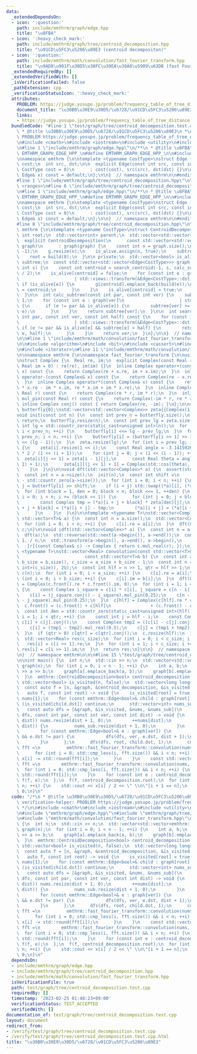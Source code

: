 ```yaml
---
data:
  _extendedDependsOn:
  - icon: ':question:'
    path: include/emthrm/graph/edge.hpp
    title: "\u8FBA"
  - icon: ':heavy_check_mark:'
    path: include/emthrm/graph/tree/centroid_decomposition.hpp
    title: "\u91CD\u5FC3\u5206\u89E3 (centroid decompositon)"
  - icon: ':question:'
    path: include/emthrm/math/convolution/fast_fourier_transform.hpp
    title: "\u9AD8\u901F\u30D5\u30FC\u30EA\u30A8\u5909\u63DB (fast Fourier transform)"
  _extendedRequiredBy: []
  _extendedVerifiedWith: []
  _isVerificationFailed: false
  _pathExtension: cpp
  _verificationStatusIcon: ':heavy_check_mark:'
  attributes:
    PROBLEM: https://judge.yosupo.jp/problem/frequency_table_of_tree_distance
    document_title: "\u30B0\u30E9\u30D5/\u6728/\u91CD\u5FC3\u5206\u89E3"
    links:
    - https://judge.yosupo.jp/problem/frequency_table_of_tree_distance
  bundledCode: "#line 1 \"test/graph/tree/centroid_decomposition.test.cpp\"\n/*\n\
    \ * @title \u30B0\u30E9\u30D5/\u6728/\u91CD\u5FC3\u5206\u89E3\n *\n * verification-helper:\
    \ PROBLEM https://judge.yosupo.jp/problem/frequency_table_of_tree_distance\n */\n\
    \n#include <cmath>\n#include <iostream>\n#include <utility>\n#include <vector>\n\
    \n#line 1 \"include/emthrm/graph/edge.hpp\"\n/**\n * @title \u8FBA\n */\n\n#ifndef\
    \ EMTHRM_GRAPH_EDGE_HPP_\n#define EMTHRM_GRAPH_EDGE_HPP_\n\n#include <compare>\n\
    \nnamespace emthrm {\n\ntemplate <typename CostType>\nstruct Edge {\n  CostType\
    \ cost;\n  int src, dst;\n\n  explicit Edge(const int src, const int dst, const\
    \ CostType cost = 0)\n      : cost(cost), src(src), dst(dst) {}\n\n  auto operator<=>(const\
    \ Edge& x) const = default;\n};\n\n}  // namespace emthrm\n\n#endif  // EMTHRM_GRAPH_EDGE_HPP_\n\
    #line 1 \"include/emthrm/graph/tree/centroid_decomposition.hpp\"\n\n\n\n#include\
    \ <ranges>\n#line 6 \"include/emthrm/graph/tree/centroid_decomposition.hpp\"\n\
    \n#line 1 \"include/emthrm/graph/edge.hpp\"\n/**\n * @title \u8FBA\n */\n\n#ifndef\
    \ EMTHRM_GRAPH_EDGE_HPP_\n#define EMTHRM_GRAPH_EDGE_HPP_\n\n#include <compare>\n\
    \nnamespace emthrm {\n\ntemplate <typename CostType>\nstruct Edge {\n  CostType\
    \ cost;\n  int src, dst;\n\n  explicit Edge(const int src, const int dst, const\
    \ CostType cost = 0)\n      : cost(cost), src(src), dst(dst) {}\n\n  auto operator<=>(const\
    \ Edge& x) const = default;\n};\n\n}  // namespace emthrm\n\n#endif  // EMTHRM_GRAPH_EDGE_HPP_\n\
    #line 8 \"include/emthrm/graph/tree/centroid_decomposition.hpp\"\n\nnamespace\
    \ emthrm {\n\ntemplate <typename CostType>\nstruct CentroidDecomposition {\n \
    \ int root;\n  std::vector<int> parent;\n  std::vector<std::vector<int>> g;\n\n\
    \  explicit CentroidDecomposition(\n      const std::vector<std::vector<Edge<CostType>>>&\
    \ graph)\n      : graph(graph) {\n    const int n = graph.size();\n    parent.assign(n,\
    \ -1);\n    g.resize(n);\n    is_alive.assign(n, true);\n    subtree.resize(n);\n\
    \    root = build(0);\n  }\n\n private:\n  std::vector<bool> is_alive;\n  std::vector<int>\
    \ subtree;\n  const std::vector<std::vector<Edge<CostType>>> graph;\n\n  int build(const\
    \ int s) {\n    const int centroid = search_centroid(-1, s, calc_subtree(-1, s)\
    \ / 2);\n    is_alive[centroid] = false;\n    for (const int e : graph[centroid]\n\
    \                     | std::views::transform(&Edge<CostType>::dst)) {\n     \
    \ if (is_alive[e]) {\n        g[centroid].emplace_back(build(e));\n        parent[e]\
    \ = centroid;\n      }\n    }\n    is_alive[centroid] = true;\n    return centroid;\n\
    \  }\n\n  int calc_subtree(const int par, const int ver) {\n    subtree[ver] =\
    \ 1;\n    for (const int e : graph[ver]\n                     | std::views::transform(&Edge<CostType>::dst))\
    \ {\n      if (e != par && is_alive[e]) {\n        subtree[ver] += calc_subtree(ver,\
    \ e);\n      }\n    }\n    return subtree[ver];\n  }\n\n  int search_centroid(const\
    \ int par, const int ver, const int half) const {\n    for (const int e : graph[ver]\n\
    \                     | std::views::transform(&Edge<CostType>::dst)) {\n     \
    \ if (e != par && is_alive[e] && subtree[e] > half) {\n        return search_centroid(ver,\
    \ e, half);\n      }\n    }\n    return ver;\n  }\n};\n\n}  // namespace emthrm\n\
    \n\n#line 1 \"include/emthrm/math/convolution/fast_fourier_transform.hpp\"\n\n\
    \n\n#include <algorithm>\n#include <bit>\n#include <cassert>\n#line 8 \"include/emthrm/math/convolution/fast_fourier_transform.hpp\"\
    \n#include <iterator>\n#line 11 \"include/emthrm/math/convolution/fast_fourier_transform.hpp\"\
    \n\nnamespace emthrm {\n\nnamespace fast_fourier_transform {\n\nusing Real = double;\n\
    \nstruct Complex {\n  Real re, im;\n  explicit Complex(const Real re = 0, const\
    \ Real im = 0) : re(re), im(im) {}\n  inline Complex operator+(const Complex&\
    \ x) const {\n    return Complex(re + x.re, im + x.im);\n  }\n  inline Complex\
    \ operator-(const Complex& x) const {\n    return Complex(re - x.re, im - x.im);\n\
    \  }\n  inline Complex operator*(const Complex& x) const {\n    return Complex(re\
    \ * x.re - im * x.im, re * x.im + im * x.re);\n  }\n  inline Complex mul_real(const\
    \ Real r) const {\n    return Complex(re * r, im * r);\n  }\n  inline Complex\
    \ mul_pin(const Real r) const {\n    return Complex(-im * r, re * r);\n  }\n \
    \ inline Complex conj() const { return Complex(re, -im); }\n};\n\nstd::vector<int>\
    \ butterfly{0};\nstd::vector<std::vector<Complex>> zeta{{Complex(1, 0)}};\n\n\
    void init(const int n) {\n  const int prev_n = butterfly.size();\n  if (n <= prev_n)\
    \ return;\n  butterfly.resize(n);\n  const int prev_lg = zeta.size();\n  const\
    \ int lg = std::countr_zero(static_cast<unsigned int>(n));\n  for (int i = 1;\
    \ i < prev_n; ++i) {\n    butterfly[i] <<= lg - prev_lg;\n  }\n  for (int i =\
    \ prev_n; i < n; ++i) {\n    butterfly[i] = (butterfly[i >> 1] >> 1) | ((i & 1)\
    \ << (lg - 1));\n  }\n  zeta.resize(lg);\n  for (int i = prev_lg; i < lg; ++i)\
    \ {\n    zeta[i].resize(1 << i);\n    const Real angle = -3.14159265358979323846\
    \ * 2 / (1 << (i + 1));\n    for (int j = 0; j < (1 << (i - 1)); ++j) {\n    \
    \  zeta[i][j << 1] = zeta[i - 1][j];\n      const Real theta = angle * ((j <<\
    \ 1) + 1);\n      zeta[i][(j << 1) + 1] = Complex(std::cos(theta), std::sin(theta));\n\
    \    }\n  }\n}\n\nvoid dft(std::vector<Complex>* a) {\n  assert(std::has_single_bit(a->size()));\n\
    \  const int n = a->size();\n  init(n);\n  const int shift =\n      std::countr_zero(butterfly.size())\
    \ - std::countr_zero(a->size());\n  for (int i = 0; i < n; ++i) {\n    const int\
    \ j = butterfly[i] >> shift;\n    if (i < j) std::swap((*a)[i], (*a)[j]);\n  }\n\
    \  for (int block = 1, den = 0; block < n; block <<= 1, ++den) {\n    for (int\
    \ i = 0; i < n; i += (block << 1)) {\n      for (int j = 0; j < block; ++j) {\n\
    \        const Complex tmp = (*a)[i + j + block] * zeta[den][j];\n        (*a)[i\
    \ + j + block] = (*a)[i + j] - tmp;\n        (*a)[i + j] = (*a)[i + j] + tmp;\n\
    \      }\n    }\n  }\n}\n\ntemplate <typename T>\nstd::vector<Complex> real_dft(const\
    \ std::vector<T>& a) {\n  const int n = a.size();\n  std::vector<Complex> c(std::bit_ceil(a.size()));\n\
    \  for (int i = 0; i < n; ++i) {\n    c[i].re = a[i];\n  }\n  dft(&c);\n  return\
    \ c;\n}\n\nvoid idft(std::vector<Complex>* a) {\n  const int n = a->size();\n\
    \  dft(a);\n  std::reverse(std::next(a->begin()), a->end());\n  const Real r =\
    \ 1. / n;\n  std::transform(a->begin(), a->end(), a->begin(),\n              \
    \   [r](const Complex& c) -> Complex { return c.mul_real(r); });\n}\n\ntemplate\
    \ <typename T>\nstd::vector<Real> convolution(const std::vector<T>& a,\n     \
    \                         const std::vector<T>& b) {\n  const int a_size = a.size(),\
    \ b_size = b.size(), c_size = a_size + b_size - 1;\n  const int n = std::max(std::bit_ceil(static_cast<unsigned\
    \ int>(c_size)), 2U);\n  const int hlf = n >> 1, qtr = hlf >> 1;\n  std::vector<Complex>\
    \ c(n);\n  for (int i = 0; i < a_size; ++i) {\n    c[i].re = a[i];\n  }\n  for\
    \ (int i = 0; i < b_size; ++i) {\n    c[i].im = b[i];\n  }\n  dft(&c);\n  c.front()\
    \ = Complex(c.front().re * c.front().im, 0);\n  for (int i = 1; i < hlf; ++i)\
    \ {\n    const Complex i_square = c[i] * c[i], j_square = c[n - i] * c[n - i];\n\
    \    c[i] = (j_square.conj() - i_square).mul_pin(0.25);\n    c[n - i] = (i_square.conj()\
    \ - j_square).mul_pin(0.25);\n  }\n  c[hlf] = Complex(c[hlf].re * c[hlf].im, 0);\n\
    \  c.front() = (c.front() + c[hlf]\n               + (c.front() - c[hlf]).mul_pin(1)).mul_real(0.5);\n\
    \  const int den = std::countr_zero(static_cast<unsigned int>(hlf));\n  for (int\
    \ i = 1; i < qtr; ++i) {\n    const int j = hlf - i;\n    const Complex tmp1 =\
    \ c[i] + c[j].conj();\n    const Complex tmp2 = ((c[i] - c[j].conj()) * zeta[den][j]).mul_pin(1);\n\
    \    c[i] = (tmp1 - tmp2).mul_real(0.5);\n    c[j] = (tmp1 + tmp2).mul_real(0.5).conj();\n\
    \  }\n  if (qtr > 0) c[qtr] = c[qtr].conj();\n  c.resize(hlf);\n  idft(&c);\n\
    \  std::vector<Real> res(c_size);\n  for (int i = 0; i < c_size; i += 2) {\n \
    \   res[i] = c[i >> 1].re;\n  }\n  for (int i = 1; i < c_size; i += 2) {\n   \
    \ res[i] = c[i >> 1].im;\n  }\n  return res;\n}\n\n}  // namespace fast_fourier_transform\n\
    \n}  // namespace emthrm\n\n\n#line 15 \"test/graph/tree/centroid_decomposition.test.cpp\"\
    \n\nint main() {\n  int n;\n  std::cin >> n;\n  std::vector<std::vector<emthrm::Edge<bool>>>\
    \ graph(n);\n  for (int i = 0; i < n - 1; ++i) {\n    int a, b;\n    std::cin\
    \ >> a >> b;\n    graph[a].emplace_back(a, b);\n    graph[b].emplace_back(b, a);\n\
    \  }\n  emthrm::CentroidDecomposition<bool> centroid_decomposition(graph);\n \
    \ std::vector<bool> is_visited(n, false);\n  std::vector<long long> x(n, 0);\n\
    \  const auto f = [n, &graph, &centroid_decomposition, &is_visited, &x](\n   \
    \   auto f, const int root) -> void {\n    is_visited[root] = true;\n    std::vector<int>\
    \ nums{1};\n    for (const emthrm::Edge<bool>& child : graph[root]) {\n      if\
    \ (is_visited[child.dst]) continue;\n      std::vector<int> nums_sub{0};\n   \
    \   const auto dfs = [&graph, &is_visited, &nums, &nums_sub](\n          auto\
    \ dfs, const int par, const int ver, const int dist) -> void {\n        if (std::cmp_less_equal(nums.size(),\
    \ dist)) nums.resize(dist + 1, 0);\n        ++nums[dist];\n        if (std::cmp_less_equal(nums_sub.size(),\
    \ dist)) {\n          nums_sub.resize(dist + 1, 0);\n        }\n        ++nums_sub[dist];\n\
    \        for (const emthrm::Edge<bool>& e : graph[ver]) {\n          if (!is_visited[e.dst]\
    \ && e.dst != par) {\n            dfs(dfs, ver, e.dst, dist + 1);\n          }\n\
    \        }\n      };\n      dfs(dfs, root, child.dst, 1);\n      const std::vector<emthrm::fast_fourier_transform::Real>\
    \ fft =\n          emthrm::fast_fourier_transform::convolution(nums_sub, nums_sub);\n\
    \      for (int i = 0; std::cmp_less(i, fft.size()) && i < n; ++i) {\n       \
    \ x[i] -= std::round(fft[i]);\n      }\n    }\n    const std::vector<emthrm::fast_fourier_transform::Real>\
    \ fft =\n        emthrm::fast_fourier_transform::convolution(nums, nums);\n  \
    \  for (int i = 0; std::cmp_less(i, fft.size()) && i < n; ++i) {\n      x[i] +=\
    \ std::round(fft[i]);\n    }\n    for (const int e : centroid_decomposition.g[root])\
    \ f(f, e);\n  };\n  f(f, centroid_decomposition.root);\n  for (int i = 1; i <\
    \ n; ++i) {\n    std::cout << x[i] / 2 << \" \\n\"[i + 1 == n];\n  }\n  return\
    \ 0;\n}\n"
  code: "/*\n * @title \u30B0\u30E9\u30D5/\u6728/\u91CD\u5FC3\u5206\u89E3\n *\n *\
    \ verification-helper: PROBLEM https://judge.yosupo.jp/problem/frequency_table_of_tree_distance\n\
    \ */\n\n#include <cmath>\n#include <iostream>\n#include <utility>\n#include <vector>\n\
    \n#include \"emthrm/graph/edge.hpp\"\n#include \"emthrm/graph/tree/centroid_decomposition.hpp\"\
    \n#include \"emthrm/math/convolution/fast_fourier_transform.hpp\"\n\nint main()\
    \ {\n  int n;\n  std::cin >> n;\n  std::vector<std::vector<emthrm::Edge<bool>>>\
    \ graph(n);\n  for (int i = 0; i < n - 1; ++i) {\n    int a, b;\n    std::cin\
    \ >> a >> b;\n    graph[a].emplace_back(a, b);\n    graph[b].emplace_back(b, a);\n\
    \  }\n  emthrm::CentroidDecomposition<bool> centroid_decomposition(graph);\n \
    \ std::vector<bool> is_visited(n, false);\n  std::vector<long long> x(n, 0);\n\
    \  const auto f = [n, &graph, &centroid_decomposition, &is_visited, &x](\n   \
    \   auto f, const int root) -> void {\n    is_visited[root] = true;\n    std::vector<int>\
    \ nums{1};\n    for (const emthrm::Edge<bool>& child : graph[root]) {\n      if\
    \ (is_visited[child.dst]) continue;\n      std::vector<int> nums_sub{0};\n   \
    \   const auto dfs = [&graph, &is_visited, &nums, &nums_sub](\n          auto\
    \ dfs, const int par, const int ver, const int dist) -> void {\n        if (std::cmp_less_equal(nums.size(),\
    \ dist)) nums.resize(dist + 1, 0);\n        ++nums[dist];\n        if (std::cmp_less_equal(nums_sub.size(),\
    \ dist)) {\n          nums_sub.resize(dist + 1, 0);\n        }\n        ++nums_sub[dist];\n\
    \        for (const emthrm::Edge<bool>& e : graph[ver]) {\n          if (!is_visited[e.dst]\
    \ && e.dst != par) {\n            dfs(dfs, ver, e.dst, dist + 1);\n          }\n\
    \        }\n      };\n      dfs(dfs, root, child.dst, 1);\n      const std::vector<emthrm::fast_fourier_transform::Real>\
    \ fft =\n          emthrm::fast_fourier_transform::convolution(nums_sub, nums_sub);\n\
    \      for (int i = 0; std::cmp_less(i, fft.size()) && i < n; ++i) {\n       \
    \ x[i] -= std::round(fft[i]);\n      }\n    }\n    const std::vector<emthrm::fast_fourier_transform::Real>\
    \ fft =\n        emthrm::fast_fourier_transform::convolution(nums, nums);\n  \
    \  for (int i = 0; std::cmp_less(i, fft.size()) && i < n; ++i) {\n      x[i] +=\
    \ std::round(fft[i]);\n    }\n    for (const int e : centroid_decomposition.g[root])\
    \ f(f, e);\n  };\n  f(f, centroid_decomposition.root);\n  for (int i = 1; i <\
    \ n; ++i) {\n    std::cout << x[i] / 2 << \" \\n\"[i + 1 == n];\n  }\n  return\
    \ 0;\n}\n"
  dependsOn:
  - include/emthrm/graph/edge.hpp
  - include/emthrm/graph/tree/centroid_decomposition.hpp
  - include/emthrm/math/convolution/fast_fourier_transform.hpp
  isVerificationFile: true
  path: test/graph/tree/centroid_decomposition.test.cpp
  requiredBy: []
  timestamp: '2023-02-25 01:48:23+09:00'
  verificationStatus: TEST_ACCEPTED
  verifiedWith: []
documentation_of: test/graph/tree/centroid_decomposition.test.cpp
layout: document
redirect_from:
- /verify/test/graph/tree/centroid_decomposition.test.cpp
- /verify/test/graph/tree/centroid_decomposition.test.cpp.html
title: "\u30B0\u30E9\u30D5/\u6728/\u91CD\u5FC3\u5206\u89E3"
---
```

